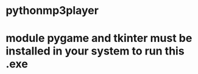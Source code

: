 # pythonmp3player
<h1>module pygame and tkinter must be installed in your system to run this .exe</h1>
